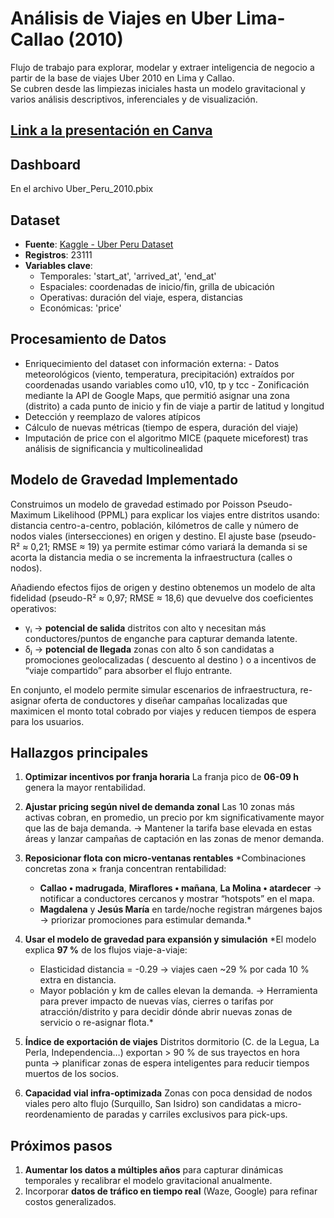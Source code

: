 # Análisis de Viajes en Uber Lima-Callao (2010)

Flujo de trabajo para explorar, modelar y extraer inteligencia de negocio
a partir de la base de viajes Uber 2010 en Lima y Callao.  
Se cubren desde las limpiezas iniciales hasta un modelo gravitacional y varios análisis
descriptivos, inferenciales y de visualización.

## [Link a la presentación en Canva](https://www.canva.com/design/DAGpDdtC3YI/AJRk-RocXl32Q2szMvzTvw/edit)

## Dashboard
En el archivo Uber_Peru_2010.pbix

## Dataset
- **Fuente**: [Kaggle - Uber Peru Dataset](https://www.kaggle.com/datasets/marcusrb/uber-peru-dataset)
- **Registros**: 23111
- **Variables clave**:
  - Temporales: 'start_at', 'arrived_at', 'end_at'
  - Espaciales: coordenadas de inicio/fin, grilla de ubicación
  - Operativas: duración del viaje, espera, distancias
  - Económicas: 'price'

## Procesamiento de Datos
- Enriquecimiento del dataset con información externa:
      - Datos meteorológicos (viento, temperatura, precipitación) extraídos por coordenadas usando variables como u10, v10, tp y tcc
      - Zonificación mediante la API de Google Maps, que permitió asignar una zona (distrito) a cada punto de inicio y fin de viaje a partir de latitud y longitud
- Detección y reemplazo de valores atípicos
- Cálculo de nuevas métricas (tiempo de espera, duración del viaje)
- Imputación de price con el algoritmo MICE (paquete miceforest) tras análisis de significancia y multicolinealidad

## Modelo de Gravedad Implementado
Construimos un modelo de gravedad estimado por Poisson Pseudo-Maximum Likelihood (PPML) para explicar los viajes entre distritos usando: distancia centro-a-centro, población, kilómetros de calle y número de nodos viales (intersecciones) en origen y destino. El ajuste base (pseudo-R² ≈ 0,21; RMSE ≈ 19) ya permite estimar cómo variará la demanda si se acorta la distancia media o se incrementa la infraestructura (calles o nodos).

Añadiendo efectos fijos de origen y destino obtenemos un modelo de alta fidelidad (pseudo-R² ≈ 0,97; RMSE ≈ 18,6) que devuelve dos coeficientes operativos:

* γᵢ → **potencial de salida** distritos con alto γ necesitan más conductores/puntos de enganche para capturar demanda latente.
* δⱼ → **potencial de llegada** zonas con alto δ son candidatas a promociones geolocalizadas ( descuento al destino ) o a incentivos de “viaje compartido” para absorber el flujo entrante.

En conjunto, el modelo permite simular escenarios de infraestructura, re-asignar oferta de conductores y diseñar campañas localizadas que maximicen el monto total cobrado por viajes y reducen tiempos de espera para los usuarios.

## Hallazgos principales

1. **Optimizar incentivos por franja horaria**
   La franja pico de **06-09 h** genera la mayor rentabilidad.

2. **Ajustar pricing según nivel de demanda zonal**
   Las 10 zonas más activas cobran, en promedio, un precio por km significativamente mayor que las de baja demanda. → Mantener la tarifa base elevada en estas áreas y lanzar campañas de captación en las zonas de menor demanda.

3. **Reposicionar flota con micro-ventanas rentables**
   \*Combinaciones concretas zona × franja concentran rentabilidad:

   * **Callao • madrugada**, **Miraflores • mañana**, **La Molina • atardecer** → notificar a conductores cercanos y mostrar “hotspots” en el mapa.
   * **Magdalena** y **Jesús María** en tarde/noche registran márgenes bajos → priorizar promociones para estimular demanda.\*

4. **Usar el modelo de gravedad para expansión y simulación**
   \*El modelo explica **97 %** de los flujos viaje-a-viaje:

   * Elasticidad distancia = -0.29 → viajes caen \~29 % por cada 10 % extra en distancia.
   * Mayor población y km de calles elevan la demanda.
     → Herramienta para prever impacto de nuevas vías, cierres o tarifas por atracción/distrito y para decidir dónde abrir nuevas zonas de servicio o re-asignar flota.\*

5. **Índice de exportación de viajes**
   Distritos dormitorio (C. de la Legua, La Perla, Independencia…) exportan > 90 % de sus trayectos en hora punta → planificar zonas de espera inteligentes para reducir tiempos muertos de los socios.

6. **Capacidad vial infra-optimizada**
   Zonas con poca densidad de nodos viales pero alto flujo (Surquillo, San Isidro) son candidatas a micro-reordenamiento de paradas y carriles exclusivos para pick-ups.

## Próximos pasos

1. **Aumentar los datos a múltiples años** para capturar dinámicas temporales y recalibrar el modelo gravitacional anualmente.
2. Incorporar **datos de tráfico en tiempo real** (Waze, Google) para refinar costos generalizados.